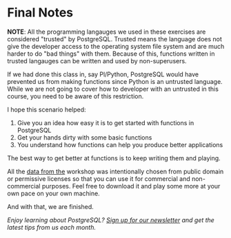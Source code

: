 # Final Notes 

**NOTE**: All the programming langauges we used in these exercises are considered "trusted" by PostgreSQL. Trusted means the language does not give the developer access to the operating system file system and are much harder to do "bad things" with them. Because of this, functions written in trusted langauges can be written and used by non-superusers.

If we had done this class in, say Pl/Python, PostgreSQL would have prevented us from making functions since Python is an untrusted language.
While we are not going to cover how to developer with an untrusted in this course, you need to be aware of this restriction.  


I hope this scenario helped:
1. Give you an idea how easy it is to get started with functions in PostgreSQL
1. Get your hands dirty with some basic functions
1. You understand how functions can help you produce better applications

The best way to get better at functions is to keep writing them and playing.  

All the 
[data from the](https://github.com/CrunchyData/crunchy-demo-data/releases/tag/v0.4) workshop was intentionally chosen 
from public domain or permissive licenses so that you can use it for commercial and non-commercial purposes. Feel free 
to download it and play some more at your own pace on your own machine.
  
And with that, we are finished.

_Enjoy learning about PostgreSQL? [Sign up for our newsletter](https://www.crunchydata.com/newsletter/) and get the latest tips from us each month._